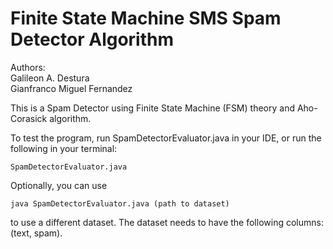 # Finite State Machine SMS Spam Detector Algorithm

Authors:\
Galileon A. Destura\
Gianfranco Miguel Fernandez

This is a Spam Detector using Finite State Machine (FSM) theory and Aho-Corasick algorithm.

To test the program, run SpamDetectorEvaluator.java in your IDE, or run the following in your terminal:

```
SpamDetectorEvaluator.java
```

Optionally, you can use 

```
java SpamDetectorEvaluator.java (path to dataset)
```

to use a different dataset. The dataset needs to have the following columns: (text, spam).
